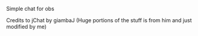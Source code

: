 Simple chat for obs

Credits to jChat by giambaJ (Huge portions of the stuff is from him and just modified by me)